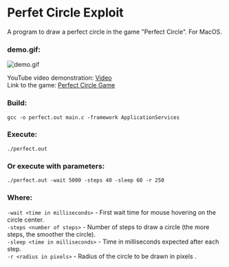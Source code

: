 # Perfet Circle Exploit

A program to draw a perfect circle in the game "Perfect Circle". For MacOS.<br/>

### demo.gif:
![demo.gif](https://github.com/michael-bill/perfect-circle/blob/main/demo.gif)

YouTube video demonstration: [Video](https://youtu.be/yiQiI4sCMZU?si=Xd2v83n2IgLJrpIG)<br/>
Link to the game: [Perfect Circle Game](https://neal.fun/perfect-circle/)

### Build:
```
gcc -o perfect.out main.c -framework ApplicationServices
```

### Execute:
```
./perfect.out
```
### Or execute with parameters:
```
./perfect.out -wait 5000 -steps 40 -sleep 60 -r 250
```
### Where:
``-wait <time in milliseconds>`` - First wait time for mouse hovering on the circle center.<br/>
``-steps <number of steps>`` - Number of steps to draw a circle (the more steps, the smoother the circle).<br/>
``-sleep <time in milliseconds>`` - Time in milliseconds expected after each step.<br/>
``-r <radius in pixels>`` - Radius of the circle to be drawn in pixels .<br/>
